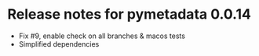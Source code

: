 # Release notes for pymetadata 0.0.14

- Fix #9, enable check on all branches & macos tests
- Simplified dependencies
